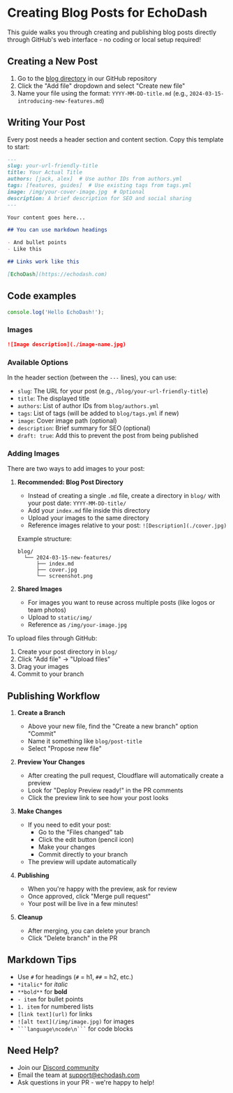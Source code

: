 # Creating Blog Posts for EchoDash

This guide walks you through creating and publishing blog posts directly through GitHub's web interface - no coding or local setup required!

## Creating a New Post

1. Go to the [blog directory](https://github.com/EchoDash/echodash-docs/tree/main/blog) in our GitHub repository
2. Click the "Add file" dropdown and select "Create new file"
3. Name your file using the format: `YYYY-MM-DD-title.md` (e.g., `2024-03-15-introducing-new-features.md`)

## Writing Your Post

Every post needs a header section and content section. Copy this template to start:

```markdown
---
slug: your-url-friendly-title
title: Your Actual Title
authors: [jack, alex]  # Use author IDs from authors.yml
tags: [features, guides]  # Use existing tags from tags.yml
image: /img/your-cover-image.jpg  # Optional
description: A brief description for SEO and social sharing
---

Your content goes here...

## You can use markdown headings

- And bullet points
- Like this

## Links work like this

[EchoDash](https://echodash.com)
```

## Code examples

```js
console.log('Hello EchoDash!');
```

### Images
```markdown
![Image description](./image-name.jpg)
```

### Available Options

In the header section (between the `---` lines), you can use:

- `slug`: The URL for your post (e.g., `/blog/your-url-friendly-title`)
- `title`: The displayed title
- `authors`: List of author IDs from `blog/authors.yml`
- `tags`: List of tags (will be added to `blog/tags.yml` if new)
- `image`: Cover image path (optional)
- `description`: Brief summary for SEO (optional)
- `draft: true`: Add this to prevent the post from being published

### Adding Images

There are two ways to add images to your post:

1. **Recommended: Blog Post Directory**
   - Instead of creating a single `.md` file, create a directory in `blog/` with your post date: `YYYY-MM-DD-title/`
   - Add your `index.md` file inside this directory
   - Upload your images to the same directory
   - Reference images relative to your post: `![Description](./cover.jpg)`

   Example structure:
   ```
   blog/
     └── 2024-03-15-new-features/
         ├── index.md
         ├── cover.jpg
         └── screenshot.png
   ```

2. **Shared Images**
   - For images you want to reuse across multiple posts (like logos or team photos)
   - Upload to `static/img/`
   - Reference as `/img/your-image.jpg`

To upload files through GitHub:
1. Create your post directory in `blog/`
2. Click "Add file" → "Upload files"
3. Drag your images
4. Commit to your branch

## Publishing Workflow

1. **Create a Branch**
   - Above your new file, find the "Create a new branch" option "Commit"
   - Name it something like `blog/post-title`
   - Select "Propose new file"

2. **Preview Your Changes**
   - After creating the pull request, Cloudflare will automatically create a preview
   - Look for "Deploy Preview ready!" in the PR comments
   - Click the preview link to see how your post looks

3. **Make Changes**
   - If you need to edit your post:
     - Go to the "Files changed" tab
     - Click the edit button (pencil icon)
     - Make your changes
     - Commit directly to your branch
   - The preview will update automatically

4. **Publishing**
   - When you're happy with the preview, ask for review
   - Once approved, click "Merge pull request"
   - Your post will be live in a few minutes!

5. **Cleanup**
   - After merging, you can delete your branch
   - Click "Delete branch" in the PR

## Markdown Tips

- Use `#` for headings (`#` = h1, `##` = h2, etc.)
- `*italic*` for *italic*
- `**bold**` for **bold**
- `- item` for bullet points
- `1. item` for numbered lists
- `[link text](url)` for links
- `![alt text](/img/image.jpg)` for images
- ` ```language\ncode\n``` ` for code blocks

## Need Help?

- Join our [Discord community](https://discord.gg/bEZaBrvawK)
- Email the team at support@echodash.com
- Ask questions in your PR - we're happy to help! 
